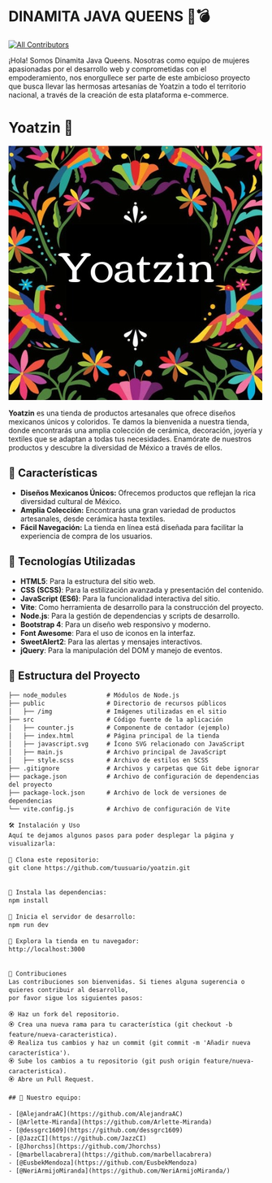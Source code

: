 # DINAMITA JAVA QUEENS 👑💣
<!-- ALL-CONTRIBUTORS-BADGE:START - Do not remove or modify this section -->
[![All Contributors](https://img.shields.io/badge/all_contributors-0-orange.svg?style=flat-square)](#contributors-)
<!-- ALL-CONTRIBUTORS-BADGE:END -->

¡Hola! Somos Dinamita Java Queens.
Nosotras como equipo de mujeres apasionadas por el desarrollo web y comprometidas con el empoderamiento, nos enorgullece ser parte de este ambicioso proyecto que busca llevar las hermosas artesanías de Yoatzin a todo el territorio nacional, a través de la creación de esta plataforma e-commerce.

# Yoatzin 🪷

![Logo con flores y fondo negro de Yoatzin](public/img/logo_yoatzin.png)

**Yoatzin** es una tienda de productos artesanales que ofrece diseños mexicanos únicos y coloridos. 
Te damos la bienvenida a nuestra tienda, donde encontrarás una amplia colección de cerámica, decoración, joyería y textiles que se adaptan a todas tus necesidades. 
Enamórate de nuestros productos y descubre la diversidad de México a través de ellos.

## 🌟 Características

- **Diseños Mexicanos Únicos:** Ofrecemos productos que reflejan la rica diversidad cultural de México.
- **Amplia Colección:** Encontrarás una gran variedad de productos artesanales, desde cerámica hasta textiles.
- **Fácil Navegación:** La tienda en línea está diseñada para facilitar la experiencia de compra de los usuarios.

## 🚀 Tecnologías Utilizadas

- **HTML5**: Para la estructura del sitio web.
- **CSS (SCSS)**: Para la estilización avanzada y presentación del contenido.
- **JavaScript (ES6)**: Para la funcionalidad interactiva del sitio.
- **Vite**: Como herramienta de desarrollo para la construcción del proyecto.
- **Node.js**: Para la gestión de dependencias y scripts de desarrollo.
- **Bootstrap 4**: Para un diseño web responsivo y moderno.
- **Font Awesome**: Para el uso de iconos en la interfaz.
- **SweetAlert2**: Para las alertas y mensajes interactivos.
- **jQuery**: Para la manipulación del DOM y manejo de eventos.

## 📂 Estructura del Proyecto

```plaintext
├── node_modules           # Módulos de Node.js
├── public                 # Directorio de recursos públicos
│   ├── /img               # Imágenes utilizadas en el sitio
├── src                    # Código fuente de la aplicación
│   ├── counter.js         # Componente de contador (ejemplo)
│   ├── index.html         # Página principal de la tienda
│   ├── javascript.svg     # Ícono SVG relacionado con JavaScript
│   ├── main.js            # Archivo principal de JavaScript
│   ├── style.scss         # Archivo de estilos en SCSS
├── .gitignore             # Archivos y carpetas que Git debe ignorar
├── package.json           # Archivo de configuración de dependencias del proyecto
├── package-lock.json      # Archivo de lock de versiones de dependencias
└── vite.config.js         # Archivo de configuración de Vite

🛠 Instalación y Uso
Aquí te dejamos algunos pasos para poder desplegar la página y visualizarla:

🪷 Clona este repositorio:
git clone https://github.com/tuusuario/yoatzin.git


🪷 Instala las dependencias:
npm install

🪷 Inicia el servidor de desarrollo:
npm run dev

🪷 Explora la tienda en tu navegador:
http://localhost:3000


📝 Contribuciones
Las contribuciones son bienvenidas. Si tienes alguna sugerencia o quieres contribuir al desarrollo, 
por favor sigue los siguientes pasos:

🏵️ Haz un fork del repositorio.
🏵️ Crea una nueva rama para tu característica (git checkout -b feature/nueva-caracteristica).
🏵️ Realiza tus cambios y haz un commit (git commit -m 'Añadir nueva característica').
🏵️ Sube los cambios a tu repositorio (git push origin feature/nueva-caracteristica).
🏵️ Abre un Pull Request.

## 🤝 Nuestro equipo:

- [@AlejandraAC](https://github.com/AlejandraAC)
- [@Arlette-Miranda](https://github.com/Arlette-Miranda)
- [@dessgrc1609](https://github.com/dessgrc1609)
- [@JazzCI](https://github.com/JazzCI)
- [@Jhorchss](https://github.com/Jhorchss)
- [@marbellacabrera](https://github.com/marbellacabrera)
- [@EusbekMendoza](https://github.com/EusbekMendoza)
- [@NeriArmijoMiranda](https://github.com/NeriArmijoMiranda/)
